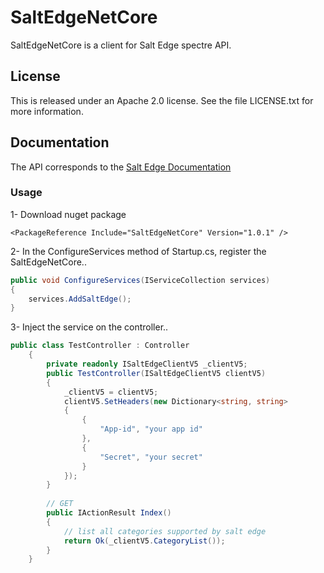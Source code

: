 # SaltEdgeNetCore

SaltEdgeNetCore is a  client for Salt Edge spectre API.

## License

This is released under an Apache 2.0 license. See the file LICENSE.txt for more information.

## Documentation
The API corresponds to the [Salt Edge Documentation](https://docs.saltedge.com/)

### Usage
1- Download nuget package
```
<PackageReference Include="SaltEdgeNetCore" Version="1.0.1" />
``` 
2- In the ConfigureServices method of Startup.cs, register the SaltEdgeNetCore..
```csharp
public void ConfigureServices(IServiceCollection services)
{
    services.AddSaltEdge();
}
```

3- Inject the service on the controller..
```csharp
public class TestController : Controller
    {
        private readonly ISaltEdgeClientV5 _clientV5;
        public TestController(ISaltEdgeClientV5 clientV5)
        {
            _clientV5 = clientV5;
            clientV5.SetHeaders(new Dictionary<string, string>
            {
                {
                    "App-id", "your app id"
                },
                {
                    "Secret", "your secret"
                }
            });
        }
        
        // GET
        public IActionResult Index()
        {
            // list all categories supported by salt edge
            return Ok(_clientV5.CategoryList());
        }
    }
```